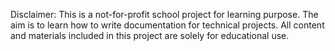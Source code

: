 Disclaimer: This is a not-for-profit school project for learning purpose. The aim is to learn how to write documentation for technical projects. All content and materials included in this project are solely for educational use.